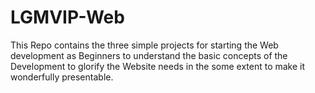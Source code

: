 # LGMVIP-Web

This Repo contains the three simple projects for starting the Web development as Beginners to understand the basic concepts of the Development to glorify the Website 
needs in the some extent to make it wonderfully presentable.
